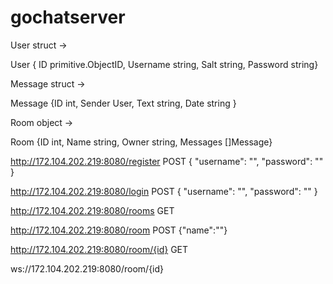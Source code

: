 # gochatserver

User struct ->

User { ID primitive.ObjectID, Username string, Salt string, Password string}

Message struct ->

Message {ID int, Sender User, Text string, Date string }

Room object ->

Room {ID int, Name string, Owner string, Messages []Message}

http://172.104.202.219:8080/register
POST
{
  "username": "",
  "password": ""
}

http://172.104.202.219:8080/login
POST
{
  "username": "",
  "password": ""
}

http://172.104.202.219:8080/rooms
GET

http://172.104.202.219:8080/room
POST
{"name":""}

http://172.104.202.219:8080/room/{id}
GET

ws://172.104.202.219:8080/room/{id}
